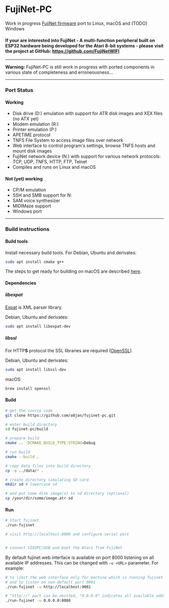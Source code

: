 FujiNet-PC   
=========

Work in progress [FujiNet firmware](https://github.com/FujiNetWIFI/fujinet-platformio) port to Linux, macOS and (TODO) Windows

#### If your are interested into FujiNet - A multi-function peripheral built on ESP32 hardware being developed for the Atari 8-bit systems - please visit the project at GitHub: https://github.com/FujiNetWIFI ####

-------------------------------------------------------------------

**Warning:** FujiNet-PC is still work in progress with ported components in various state of completeness and erroneousness...

-------------------------------------------------------------------

### Port Status

#### Working

- Disk drive (D:) emulation with support for ATR disk images and XEX files (no ATX yet)
- Modem emulation (R:)
- Printer emulation (P:)
- APETIME protocol
- TNFS File System to access image files over network
- Web interface to control program's settings, browse TNFS hosts and mount disk images
- FujiNet network device (N:) with support for various network protocols:
  TCP, UDP, TNFS, HTTP, FTP, Telnet
- Compiles and runs on Linux and macOS

#### Not (yet) working

- CP/M emulation
- SSH and SMB support for N:
- SAM voice synthesizer
- MIDIMaze support
- Windows port

-------------------------------------------------------------------

### Build instructions

#### Build tools

Install necessary build tools. For Debian, Ubuntu and derivates:

```sh
sudo apt install cmake g++
```

The steps to get ready for building on macOS are described [here](macOS.md).

#### Dependencies

##### libexpat

[Expat](https://libexpat.github.io/) is XML parser library.

Debian, Ubuntu and derivates:

```sh
sudo apt install libexpat-dev
```

<!-- macOS:

```sh
brew install expat
``` -->

##### libssl

For HTTP**S** protocol the SSL libraries are required ([OpenSSL](https://www.openssl.org/)).

Debian, Ubuntu and derivates:

```sh
sudo apt install libssl-dev
```

macOS:

```sh
brew install openssl
```

#### Build


```sh
# get the source code
git clone https://github.com/a8jan/fujinet-pc.git

# enter build directory
cd fujinet-pc/build

# prepare build
cmake .. -DCMAKE_BUILD_TYPE:STRING=Debug

# run build
cmake --build .

# copy data files into build directory
cp -a ../data/* .

# create directory simulating SD card
mkdir sd # lowercase sd

# and put some disk image(s) to sd directory (optional)
cp /your/dir/some/image.atr sd
```

#### Run

```sh
# start fujinet
./run-fujinet

# visit http://localhost:8000 and configure serial port


# connect SIO2PC/USB and boot the Atari from FujiNet
```

By default fujinet web interface is available on port 8000 listening on all available IP addresses. This can be changed with `-u <URL>` parameter. For example:

```sh
# to limit the web interface only for machine which is running fujinet 
# and to listen on non-default port 9001
./run-fujinet -u http://localhost:9001

# "http://" part can be omitted, "0.0.0.0" indicates all available addresses
./run-fujinet -u 0.0.0.0:8080
```
